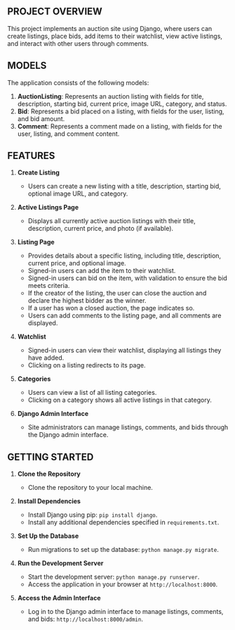 ## PROJECT OVERVIEW
This project implements an auction site using Django, where users can create listings, place bids, add items to their watchlist, view active listings, and interact with other users through comments.

## MODELS
The application consists of the following models:
1. **AuctionListing**: Represents an auction listing with fields for title, description, starting bid, current price, image URL, category, and status.
2. **Bid**: Represents a bid placed on a listing, with fields for the user, listing, and bid amount.
3. **Comment**: Represents a comment made on a listing, with fields for the user, listing, and comment content.

## FEATURES

1. **Create Listing**
   - Users can create a new listing with a title, description, starting bid, optional image URL, and category.

2. **Active Listings Page**
   - Displays all currently active auction listings with their title, description, current price, and photo (if available).
   
3. **Listing Page**
   - Provides details about a specific listing, including title, description, current price, and optional image.
   - Signed-in users can add the item to their watchlist.
   - Signed-in users can bid on the item, with validation to ensure the bid meets criteria.
   - If the creator of the listing, the user can close the auction and declare the highest bidder as the winner.
   - If a user has won a closed auction, the page indicates so.
   - Users can add comments to the listing page, and all comments are displayed.

4. **Watchlist**
   - Signed-in users can view their watchlist, displaying all listings they have added.
   - Clicking on a listing redirects to its page.

5. **Categories**
   - Users can view a list of all listing categories.
   - Clicking on a category shows all active listings in that category.

6. **Django Admin Interface**
   - Site administrators can manage listings, comments, and bids through the Django admin interface.

## GETTING STARTED

1. **Clone the Repository**
   - Clone the repository to your local machine.

2. **Install Dependencies**
   - Install Django using pip: `pip install django`.
   - Install any additional dependencies specified in `requirements.txt`.

3. **Set Up the Database**
   - Run migrations to set up the database: `python manage.py migrate`.

4. **Run the Development Server**
   - Start the development server: `python manage.py runserver`.
   - Access the application in your browser at `http://localhost:8000`.

5. **Access the Admin Interface**
   - Log in to the Django admin interface to manage listings, comments, and bids: `http://localhost:8000/admin`.
